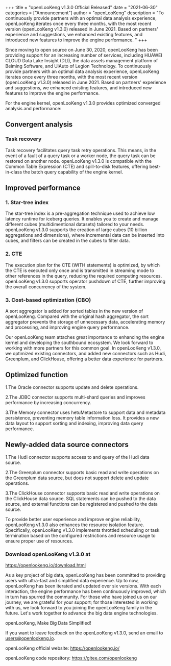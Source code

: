 +++ 
title = "openLooKeng v1.3.0 Official Released"
date = "2021-06-30"
categories = ["Announcement"]
author = "openLooKeng"
description = "To continuously provide partners with an optimal data analysis experience, openLooKeng iterates once every three months, with the most recent version (openLooKeng v1.3.0) released in June 2021. Based on partners' experience and suggestions, we enhanced existing features, and introduced new features to improve the engine performance. "
+++


Since moving to open source on June 30, 2020, openLooKeng has been providing support for an increasing number of services, including HUAWEI CLOUD Data Lake Insight (DLI), the data assets management platform of Beiming Software, and UiAuto of Legion Technology. To continuously provide partners with an optimal data analysis experience, openLooKeng iterates once every three months, with the most recent version (openLooKeng v1.3.0) released in June 2021. Based on partners' experience and suggestions, we enhanced existing features, and introduced new features to improve the engine performance.

For the engine kernel, openLooKeng v1.3.0 provides optimized converged analysis and performance:

## Convergent analysis

### Task recovery

Task recovery facilitates query task retry operations. This means, in the event of a fault of a query task or a worker node, the query task can be restored on another node. openLooKeng v1.3.0 is compatible with the Common Table Expression (CTE) and spill-to-disk features, offering best-in-class the batch query capability of the engine kernel.

## Improved performance

### 1. Star-tree index

The star-tree index is a pre-aggregation technique used to achieve low latency runtime for iceberg queries. It enables you to create and manage different cubes (multidimentional datasets) tailored to your needs. openLooKeng v1.3.0 supports the creation of large cubes (10 billion aggregations and dimensions), where incremental data can be inserted into cubes, and filters can be created in the cubes to filter data.

### 2. CTE

The execution plan for the CTE (WITH statements) is optimized, by which the CTE is executed only once and is transmitted in streaming mode to other references in the query, reducing the required computing resources. openLooKeng v1.3.0 supports operator pushdown of CTE, further improving the overall concurrency of the system.

### 3. Cost-based optimization (CBO)

A sort aggregator is added for sorted tables in the new version of openLooKeng. Compared with the original hash aggregator, the sort aggregator prevents the storage of unnecessary data, accelerating memory and processing, and improving engine query performance.

Our openLooKeng team attaches great importance to enhancing the engine kernel and developing the southbound ecosystem. We look forward to working with more partners for this common goal. In openLooKeng v1.3.0, we optimized existing connectors, and added new connectors such as Hudi, Greenplum, and ClickHouse, offering a better data experience for partners.

## Optimized function

1.The Oracle connector supports update and delete operations.

2.The JDBC connector supports multi-shard queries and improves performance by increasing concurrency.

3.The Memory connector uses hetuMetastore to support data and metadata persistence, preventing memory table information loss. It provides a new data layout to support sorting and indexing, improving data query performance.

## Newly-added data source connectors

1.The Hudi connector supports access to and query of the Hudi data source.

2.The Greenplum connector supports basic read and write operations on the Greenplum data source, but does not support delete and update operations.

3.The ClickHouse connector supports basic read and write operations on the ClickHouse data source. SQL statements can be pushed to the data source, and external functions can be registered and pushed to the data source.

To provide better user experience and improve engine reliability, openLooKeng v1.3.0 also enhances the resource isolation feature. Specifically, openLooKeng v1.3.0 implements throttled scheduling or task termination based on the configured restrictions and resource usage to ensure proper use of resources.

### **Download openLooKeng v1.3.0 at**

<https://openlookeng.io/download.html>

As a key project of big data, openLooKeng has been committed to providing users with ultra-fast and simplified data experience. Up to now, openLooKeng has been iterated and updated over six versions. With each interaction, the engine performance has been continuously improved, which in turn has spurred the community. For those who have joined us on our journey, we are grateful for your support; for those interested in working with us, we look forward to you joining the openLooKeng family in the future. Let's work together to advance the big data engine technologies.

openLooKeng, Make Big Data Simplified!

If you want to leave feedback on the openLooKeng v1.3.0, send an email to users@openlookeng.io.

openLooKeng official website: <https://openlookeng.io/>

openLooKeng code repository: <https://gitee.com/openlookeng>
